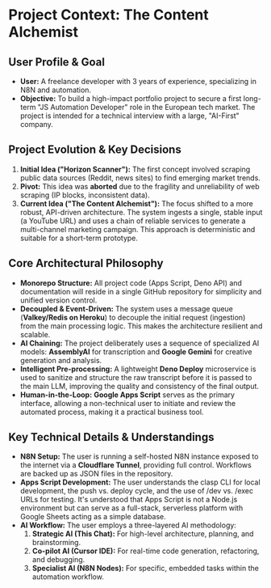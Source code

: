 # **Project Context: The Content Alchemist**

## **User Profile & Goal**

* **User:** A freelance developer with 3 years of experience, specializing in N8N and automation.  
* **Objective:** To build a high-impact portfolio project to secure a first long-term "JS Automation Developer" role in the European tech market. The project is intended for a technical interview with a large, "AI-First" company.

## **Project Evolution & Key Decisions**

1. **Initial Idea ("Horizon Scanner"):** The first concept involved scraping public data sources (Reddit, news sites) to find emerging market trends.  
2. **Pivot:** This idea was **aborted** due to the fragility and unreliability of web scraping (IP blocks, inconsistent data).  
3. **Current Idea ("The Content Alchemist"):** The focus shifted to a more robust, API-driven architecture. The system ingests a single, stable input (a YouTube URL) and uses a chain of reliable services to generate a multi-channel marketing campaign. This approach is deterministic and suitable for a short-term prototype.

## **Core Architectural Philosophy**

* **Monorepo Structure:** All project code (Apps Script, Deno API) and documentation will reside in a single GitHub repository for simplicity and unified version control.  
* **Decoupled & Event-Driven:** The system uses a message queue (**Valkey/Redis on Heroku**) to decouple the initial request (ingestion) from the main processing logic. This makes the architecture resilient and scalable.  
* **AI Chaining:** The project deliberately uses a sequence of specialized AI models: **AssemblyAI** for transcription and **Google Gemini** for creative generation and analysis.  
* **Intelligent Pre-processing:** A lightweight **Deno Deploy** microservice is used to sanitize and structure the raw transcript before it is passed to the main LLM, improving the quality and consistency of the final output.  
* **Human-in-the-Loop:** **Google Apps Script** serves as the primary interface, allowing a non-technical user to initiate and review the automated process, making it a practical business tool.

## **Key Technical Details & Understandings**

* **N8N Setup:** The user is running a self-hosted N8N instance exposed to the internet via a **Cloudflare Tunnel**, providing full control. Workflows are backed up as JSON files in the repository.  
* **Apps Script Development:** The user understands the clasp CLI for local development, the push vs. deploy cycle, and the use of /dev vs. /exec URLs for testing. It's understood that Apps Script is not a Node.js environment but can serve as a full-stack, serverless platform with Google Sheets acting as a simple database.  
* **AI Workflow:** The user employs a three-layered AI methodology:  
  1. **Strategic AI (This Chat):** For high-level architecture, planning, and brainstorming.  
  2. **Co-pilot AI (Cursor IDE):** For real-time code generation, refactoring, and debugging.  
  3. **Specialist AI (N8N Nodes):** For specific, embedded tasks within the automation workflow.